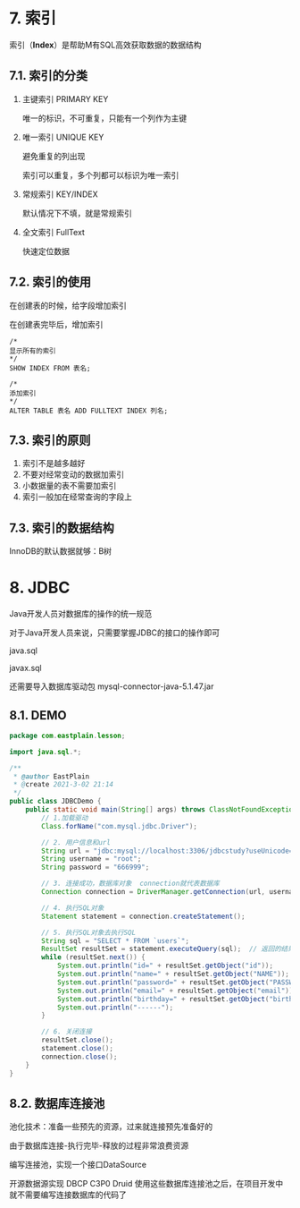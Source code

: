 # 7. 索引

索引（**Index**）是帮助M有SQL高效获取数据的数据结构

## 7.1. 索引的分类

1. 主键索引  PRIMARY KEY

   唯一的标识，不可重复，只能有一个列作为主键

2. 唯一索引  UNIQUE KEY

   避免重复的列出现

   索引可以重复，多个列都可以标识为唯一索引

3. 常规索引  KEY/INDEX

   默认情况下不填，就是常规索引

4. 全文索引  FullText

   快速定位数据

## 7.2. 索引的使用

在创建表的时候，给字段增加索引

在创建表完毕后，增加索引

```mysql
/*
显示所有的索引
*/
SHOW INDEX FROM 表名;

/*
添加索引
*/
ALTER TABLE 表名 ADD FULLTEXT INDEX 列名;
```

## 7.3. 索引的原则

1. 索引不是越多越好
2. 不要对经常变动的数据加索引
3. 小数据量的表不需要加索引
4. 索引一般加在经常查询的字段上

## 7.3. 索引的数据结构

InnoDB的默认数据就够：B树

# 8. JDBC

Java开发人员对数据库的操作的统一规范

对于Java开发人员来说，只需要掌握JDBC的接口的操作即可

java.sql

javax.sql

还需要导入数据库驱动包  mysql-connector-java-5.1.47.jar

## 8.1. DEMO

```java
package com.eastplain.lesson;

import java.sql.*;

/**
 * @author EastPlain
 * @create 2021-3-02 21:14
 */
public class JDBCDemo {
    public static void main(String[] args) throws ClassNotFoundException, SQLException {
        // 1.加载驱动
        Class.forName("com.mysql.jdbc.Driver");

        // 2. 用户信息和url
        String url = "jdbc:mysql://localhost:3306/jdbcstudy?useUnicode=true&characterEncoding=utf8&useSSL=false";
        String username = "root";
        String password = "666999";

        // 3. 连接成功，数据库对象  connection就代表数据库
        Connection connection = DriverManager.getConnection(url, username, password);

        // 4. 执行SQL对象
        Statement statement = connection.createStatement();

        // 5. 执行SQL对象去执行SQL
        String sql = "SELECT * FROM `users`";
        ResultSet resultSet = statement.executeQuery(sql);  // 返回的结果集
        while (resultSet.next()) {
            System.out.println("id=" + resultSet.getObject("id"));
            System.out.println("name=" + resultSet.getObject("NAME"));
            System.out.println("password=" + resultSet.getObject("PASSWORD"));
            System.out.println("email=" + resultSet.getObject("email"));
            System.out.println("birthday=" + resultSet.getObject("birthday"));
            System.out.println("------");
        }

        // 6. 关闭连接
        resultSet.close();
        statement.close();
        connection.close();
    }
}
```

## 8.2. 数据库连接池

池化技术：准备一些预先的资源，过来就连接预先准备好的

由于数据库连接-执行完毕-释放的过程非常浪费资源

编写连接池，实现一个接口DataSource

开源数据源实现  DBCP  C3P0  Druid  使用这些数据库连接池之后，在项目开发中就不需要编写连接数据库的代码了





